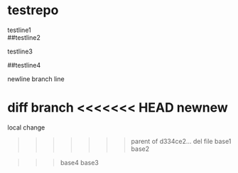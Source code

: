 testrepo
========
testline1  
##testline2

testline3

##testline4


newline
branch line

diff branch
<<<<<<< HEAD
newnew
=======
local change
>>>>>>> parent of d334ce2... del file
base1
base2

>>>base4
base3
